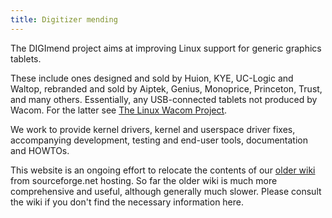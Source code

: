 ```yaml
---
title: Digitizer mending
---
```

The DIGImend project aims at improving Linux support for generic graphics
tablets.

These include ones designed and sold by Huion, KYE, UC-Logic and Waltop,
rebranded and sold by Aiptek, Genius, Monoprice, Princeton, Trust, and many
others. Essentially, any USB-connected tablets not produced by Wacom. For the
latter see [The Linux Wacom Project](http://linuxwacom.sourceforge.net/).

We work to provide kernel drivers, kernel and userspace driver fixes,
accompanying development, testing and end-user tools, documentation and
HOWTOs. 

This website is an ongoing effort to relocate the contents of our [older
wiki](http://digimend.sourceforge.net/) from sourceforge.net hosting.  So far
the older wiki is much more comprehensive and useful, although generally much
slower. Please consult the wiki if you don't find the necessary information
here.
